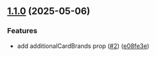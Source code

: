 ## [1.1.0](https://github.com/Basis-Theory/ios-threeds/compare/1.0.0...1.1.0) (2025-05-06)


### Features

* add additionalCardBrands prop ([#2](https://github.com/Basis-Theory/ios-threeds/issues/2)) ([e08fe3e](https://github.com/Basis-Theory/ios-threeds/commit/e08fe3e3323db7c56453a1f1a6be3f9dcee51aca))


